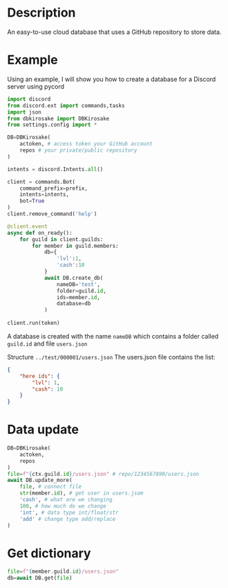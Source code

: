 # Description
An easy-to-use cloud database that uses a GitHub repository to store data.
# Example
Using an example, I will show you how to create a database for a Discord server using pycord
```py
import discord
from discord.ext import commands,tasks
import json
from dbkirosake import DBKirosake
from settings.config import *

DB=DBKirosake(
    actoken, # access token your GitHub account
    repos # your private/public repository
)

intents = discord.Intents.all()

client = commands.Bot(
    command_prefix=prefix,
    intents=intents,
    bot=True
)
client.remove_command('help')

@client.event
async def on_ready():
    for guild in client.guilds:
        for member in guild.members:
            db={
                'lvl':1,
                'cash':10
            }
            await DB.create_db(
                nameDB='test',
                folder=guild.id,
                ids=member.id,
                database=db
            )
    
client.run(token)
```
A database is created with the name `nameDB` which contains a folder called `guild.id` and file `users.json`

Structure `../test/000001/users.json`
The users.json file contains the list:
```json
{
    "here ids": {
        "lvl": 1,
        "cash": 10
    }
}
```
# Data update
```py
DB=DBKirosake(
    actoken,
    repos
)
file=f"{ctx.guild.id}/users.json" # repo/1234567890/users.json
await DB.update_more(
    file, # connect file
    str(member.id), # get user in users.jsom
    'cash', # what are we changing 
    100, # how much do we change 
    'int', # data type int/float/str
    'add' # change type add/replace
)
```
# Get dictionary
```py
file=f"{member.guild.id}/users.json"
db=await DB.get(file)
```
